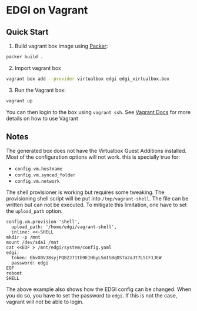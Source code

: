 # EDGI on Vagrant

## Quick Start

1. Build vagrant box image using [Packer](https://www.packer.io/): 

```bash
packer build .
```

2. Import vagrant box

```bash
vagrant box add --provider virtualbox edgi edgi_virtualbox.box
```

3. Run the Vagrant box:

```bash
vagrant up
```

You can then login to the box using `vagrant ssh`. See [Vagrant
Docs](https://www.vagrantup.com/docs/index.html) for more details on how
to use Vagrant

## Notes

The generated box does not have the Virtualbox Guest Additions
installed. Most of the configuration options will not work. this is
specially true for:

* `config.vm.hostname`
* `config.vm.synced_folder`
* `config.vm.network`

The shell provisioner is working but requires some tweaking. The
provisioning shell script will be put into `/tmp/vagrant-shell`. The
file can be written but can not be executed. To mitigate this
limitation, one have to set the `upload_path` option.

```
config.vm.provision 'shell',
  upload_path: '/home/edgi/vagrant-shell',
  inline: <<-SHELL
mkdir -p /mnt
mount /dev/sda1 /mnt
cat <<EOF > /mnt/edgi/system/config.yaml
edgi:
  token: EbvX0V38syjPQBZJ71tb9EIHbyL5mISBqDSTa2aJt7LSCF1JEW
  password: edgi
EOF
reboot
SHELL
```

The above example also shows how the EDGI config can be changed. When
you do so, you have to set the password to `edgi`. If this is not the
case, vagrant will not be able to login.
